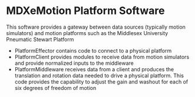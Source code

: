 # MDXeMotion Platform Software

This software provides a gateway between data sources (typically motion simulators) and motion platforms such as the Middlesex University Pneumatic Stewart Platform

- PlatformEffector contains code to connect to a physical platform
- PlatformClient provides modules to receive data from motion simulators and provide normalized inputs to the middleware
- PlatformMiddleware receives data from a client and produces the translation and rotation data needed to drive a physical platform. This code provides the capability to adjust the gain and washout for each of six degrees of freedom of motion 

